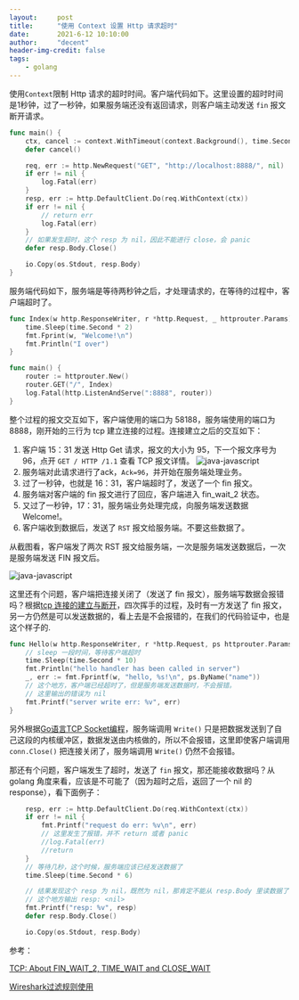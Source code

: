 ```yaml
---
layout:     post
title:      "使用 Context 设置 Http 请求超时"
date:       2021-6-12 10:10:00
author:     "decent"
header-img-credit: false
tags:
    - golang
---
```


使用`Context`限制 Http 请求的超时时间。客户端代码如下。这里设置的超时时间是1秒钟，过了一秒钟，如果服务端还没有返回请求，则客户端主动发送 `fin` 报文断开请求。
```go
func main() {
	ctx, cancel := context.WithTimeout(context.Background(), time.Second)
	defer cancel()

	req, err := http.NewRequest("GET", "http://localhost:8888/", nil)
	if err != nil {
		log.Fatal(err)
	}
	resp, err := http.DefaultClient.Do(req.WithContext(ctx))
	if err != nil {
		// return err
		log.Fatal(err)
	}
	// 如果发生超时，这个 resp 为 nil，因此不能进行 close，会 panic
	defer resp.Body.Close()

	io.Copy(os.Stdout, resp.Body)
}
```
服务端代码如下，服务端是等待两秒钟之后，才处理请求的，在等待的过程中，客户端超时了。
```go
func Index(w http.ResponseWriter, r *http.Request, _ httprouter.Params) {
	time.Sleep(time.Second * 2)
	fmt.Fprint(w, "Welcome!\n")
	fmt.Println("I over")
}

func main() {
	router := httprouter.New()
	router.GET("/", Index)
	log.Fatal(http.ListenAndServe(":8888", router))
}
```
整个过程的报文交互如下，客户端使用的端口为 58188，服务端使用的端口为 8888，刚开始的三行为 tcp 建立连接的过程。连接建立之后的交互如下：
1. 客户端 15：31 发送 Http Get 请求，报文的大小为 95，下一个报文序号为 96，点开 `GET / HTTP /1.1` 查看 TCP 报文详情。
    ![java-javascript](/img/in-post/common/detail_tcp.png)
2. 服务端对此请求进行了ack，`Ack=96`，并开始在服务端处理业务。
3. 过了一秒钟，也就是 16：31，客户端超时了，发送了一个 fin 报文。
4. 服务端对客户端的 fin 报文进行了回应，客户端进入 fin_wait_2 状态。
5. 又过了一秒钟，17：31，服务端业务处理完成，向服务端发送数据 Welcome!。
6. 客户端收到数据后，发送了 `RST` 报文给服务端。不要这些数据了。

从截图看，客户端发了两次 RST 报文给服务端，一次是服务端发送数据后，一次是服务端发送 FIN 报文后。

![java-javascript](/img/in-post/common/context.png)

这里还有个问题，客户端把连接关闭了（发送了 fin 报文），服务端写数据会报错吗？根据[tcp 连接的建立与断开](https://loverhythm1990.github.io/2021/04/02/tcp-0/)，四次挥手的过程，及时有一方发送了 fin 报文，另一方仍然是可以发送数据的，看上去是不会报错的，在我们的代码验证中，也是这个样子的.
```go
func Hello(w http.ResponseWriter, r *http.Request, ps httprouter.Params) {
	// sleep 一段时间，等待客户端超时
	time.Sleep(time.Second * 10)
	fmt.Println("hello handler has been called in server")
	_, err := fmt.Fprintf(w, "hello, %s!\n", ps.ByName("name"))
	// 这个地方，客户端已经超时了，但是服务端发送数据时，不会报错。
	// 这里输出的错误为 nil
	fmt.Printf("server write err: %v", err)
}
```
另外根据[Go语言TCP Socket编程](https://tonybai.com/2015/11/17/tcp-programming-in-golang/)，服务端调用 `Write()` 只是把数据发送到了自己这段的内核缓冲区，数据发送由内核做的，所以不会报错，这里即使客户端调用 `conn.Close()` 把连接关闭了，服务端调用 `Write()` 仍然不会报错。

那还有个问题，客户端发生了超时，发送了 `fin` 报文，那还能接收数据吗？从 golang 角度来看，应该是不可能了（因为超时之后，返回了一个 nil 的 response），看下面例子：
```go
	resp, err := http.DefaultClient.Do(req.WithContext(ctx))
	if err != nil {
		fmt.Printf("request do err: %v\n", err)
		// 这里发生了报错，并不 return 或者 panic
		//log.Fatal(err)
		//return
	}
	// 等待几秒，这个时候，服务端应该已经发送数据了
	time.Sleep(time.Second * 6)

	// 结果发现这个 resp 为 nil，既然为 nil，那肯定不能从 resp.Body 里读数据了，会panic.
	// 这个地方输出 resp: <nil>
	fmt.Printf("resp: %v", resp)
	defer resp.Body.Close()

	io.Copy(os.Stdout, resp.Body)
```

参考：

[TCP: About FIN_WAIT_2, TIME_WAIT and CLOSE_WAIT](https://benohead.com/blog/2013/07/21/tcp-about-fin_wait_2-time_wait-and-close_wait/)

[Wireshark过滤规则使用](https://blog.51cto.com/laoyinga/1767613)


